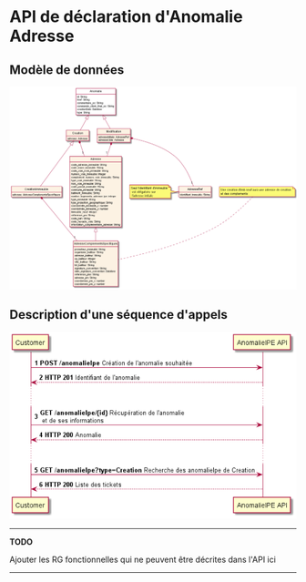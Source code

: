 # API de déclaration d'Anomalie Adresse

## Modèle de données

![](model.png)

## Description d'une séquence d'appels

![](sequence.png)

---
**TODO**

Ajouter les RG fonctionnelles qui ne peuvent être décrites dans l'API ici

---
